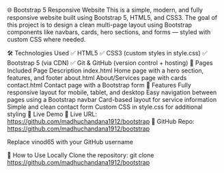🌐 Bootstrap 5 Responsive Website
This is a simple, modern, and fully responsive website built using Bootstrap 5, HTML5, and CSS3. The goal of this project is to design a clean multi-page layout using Bootstrap components like navbars, cards, hero sections, and forms — styled with custom CSS where needed.

🛠️ Technologies Used
✅ HTML5
✅ CSS3 (custom styles in style.css)
✅ Bootstrap 5 (via CDN)
✅ Git & GitHub (version control + hosting)
📁 Pages Included
Page	Description
index.html	Home page with a hero section, features, and footer
about.html	About/Services page with cards
contact.html	Contact page with a Bootstrap form
🎨 Features
Fully responsive layout for mobile, tablet, and desktop
Easy navigation between pages using a Bootstrap navbar
Card-based layout for service information
Simple and clean contact form
Custom CSS in style.css for additional styling
🚀 Live Demo
🔗 Live URL: https://github.com/madhuchandana1912/bootstrap
📁 GitHub Repo: https://github.com/madhuchandana1912/bootstrap

Replace vinod65 with your GitHub username

📂 How to Use Locally
Clone the repository:
git clone https://github.com/madhuchandana1912/bootstrap
